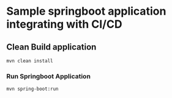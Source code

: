 # Sample springboot application integrating with CI/CD

## Clean Build application
``` mvn clean install ```

### Run Springboot Application
```mvn spring-boot:run```